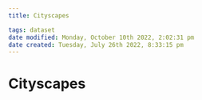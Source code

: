 ```yaml
---
title: Cityscapes

tags: dataset 
date modified: Monday, October 10th 2022, 2:02:31 pm
date created: Tuesday, July 26th 2022, 8:33:15 pm
---
```


# Cityscapes

